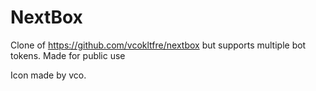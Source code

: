 # NextBox
Clone of https://github.com/vcokltfre/nextbox but supports multiple bot tokens. Made for public use

Icon made by vco.
